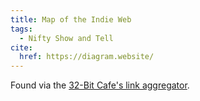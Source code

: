 ```yaml
---
title: Map of the Indie Web
tags:
  - Nifty Show and Tell
cite:
  href: https://diagram.website/
---
```


Found via the [32-Bit Cafe's link aggregator](https://discuss.32bit.cafe/f/webmastery/202/an-incomplete-map-of-the-indie-web-diagram-website).